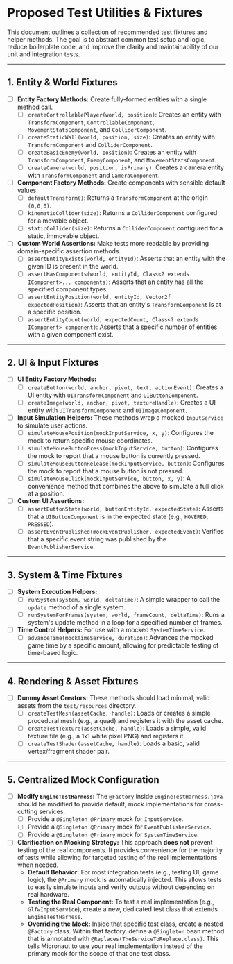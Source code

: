 # Proposed Test Utilities & Fixtures

This document outlines a collection of recommended test fixtures and helper methods. The goal is to abstract common test setup and logic, reduce boilerplate code, and improve the clarity and maintainability of our unit and integration tests.

---
## 1. Entity & World Fixtures

- [ ] **Entity Factory Methods:** Create fully-formed entities with a single method call.
  - [ ] `createControllablePlayer(world, position)`: Creates an entity with `TransformComponent`, `ControllableComponent`, `MovementStatsComponent`, and `ColliderComponent`.
  - [ ] `createStaticWall(world, position, size)`: Creates an entity with `TransformComponent` and `ColliderComponent`.
  - [ ] `createBasicEnemy(world, position)`: Creates an entity with `TransformComponent`, `EnemyComponent`, and `MovementStatsComponent`.
  - [ ] `createCamera(world, position, isPrimary)`: Creates a camera entity with `TransformComponent` and `CameraComponent`.

- [ ] **Component Factory Methods:** Create components with sensible default values.
  - [ ] `defaultTransform()`: Returns a `TransformComponent` at the origin `(0,0,0)`.
  - [ ] `kinematicCollider(size)`: Returns a `ColliderComponent` configured for a movable object.
  - [ ] `staticCollider(size)`: Returns a `ColliderComponent` configured for a static, immovable object.

- [ ] **Custom World Assertions:** Make tests more readable by providing domain-specific assertion methods.
  - [ ] `assertEntityExists(world, entityId)`: Asserts that an entity with the given ID is present in the world.
  - [ ] `assertHasComponents(world, entityId, Class<? extends IComponent>... components)`: Asserts that an entity has all the specified component types.
  - [ ] `assertEntityPosition(world, entityId, Vector2f expectedPosition)`: Asserts that an entity's `TransformComponent` is at a specific position.
  - [ ] `assertEntityCount(world, expectedCount, Class<? extends IComponent> component)`: Asserts that a specific number of entities with a given component exist.

---
## 2. UI & Input Fixtures

- [ ] **UI Entity Factory Methods:**
  - [ ] `createButton(world, anchor, pivot, text, actionEvent)`: Creates a UI entity with `UITransformComponent` and `UIButtonComponent`.
  - [ ] `createImage(world, anchor, pivot, textureHandle)`: Creates a UI entity with `UITransformComponent` and `UIImageComponent`.

- [ ] **Input Simulation Helpers:** These methods wrap a mocked `InputService` to simulate user actions.
  - [ ] `simulateMousePosition(mockInputService, x, y)`: Configures the mock to return specific mouse coordinates.
  - [ ] `simulateMouseButtonPress(mockInputService, button)`: Configures the mock to report that a mouse button is currently pressed.
  - [ ] `simulateMouseButtonRelease(mockInputService, button)`: Configures the mock to report that a mouse button is not pressed.
  - [ ] `simulateMouseClick(mockInputService, button, x, y)`: A convenience method that combines the above to simulate a full click at a position.

- [ ] **Custom UI Assertions:**
  - [ ] `assertButtonState(world, buttonEntityId, expectedState)`: Asserts that a `UIButtonComponent` is in the expected state (e.g., `HOVERED`, `PRESSED`).
  - [ ] `assertEventPublished(mockEventPublisher, expectedEvent)`: Verifies that a specific event string was published by the `EventPublisherService`.

---
## 3. System & Time Fixtures

- [ ] **System Execution Helpers:**
  - [ ] `runSystem(system, world, deltaTime)`: A simple wrapper to call the `update` method of a single system.
  - [ ] `runSystemForFrames(system, world, frameCount, deltaTime)`: Runs a system's update method in a loop for a specified number of frames.

- [ ] **Time Control Helpers:** For use with a mocked `SystemTimeService`.
  - [ ] `advanceTime(mockTimeService, duration)`: Advances the mocked game time by a specific amount, allowing for predictable testing of time-based logic.

---
## 4. Rendering & Asset Fixtures

- [ ] **Dummy Asset Creators:** These methods should load minimal, valid assets from the `test/resources` directory.
  - [ ] `createTestMesh(assetCache, handle)`: Loads or creates a simple procedural mesh (e.g., a quad) and registers it with the asset cache.
  - [ ] `createTestTexture(assetCache, handle)`: Loads a simple, valid texture file (e.g., a 1x1 white pixel PNG) and registers it.
  - [ ] `createTestShader(assetCache, handle)`: Loads a basic, valid vertex/fragment shader pair.

---
## 5. Centralized Mock Configuration

- [ ] **Modify `EngineTestHarness`:** The `@Factory` inside `EngineTestHarness.java` should be modified to provide default, mock implementations for cross-cutting services.
  - [ ] Provide a `@Singleton @Primary` mock for `InputService`.
  - [ ] Provide a `@Singleton @Primary` mock for `EventPublisherService`.
  - [ ] Provide a `@Singleton @Primary` mock for `SystemTimeService`.

- [ ] **Clarification on Mocking Strategy:** This approach **does not** prevent testing of the real components. It provides convenience for the majority of tests while allowing for targeted testing of the real implementations when needed.
  - **Default Behavior:** For most integration tests (e.g., testing UI, game logic), the `@Primary` mock is automatically injected. This allows tests to easily simulate inputs and verify outputs without depending on real hardware.
  - **Testing the Real Component:** To test a real implementation (e.g., `GlfwInputService`), create a new, dedicated test class that extends `EngineTestHarness`.
  - **Overriding the Mock:** Inside that specific test class, create a nested `@Factory` class. Within that factory, define a `@Singleton` bean method that is annotated with `@Replaces(TheServiceToReplace.class)`. This tells Micronaut to use your real implementation instead of the primary mock for the scope of that one test class.
